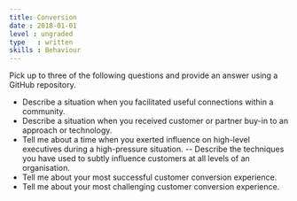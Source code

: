 ```yaml
---
title: Conversion
date : 2018-01-01
level : ungraded
type   : written
skills : Behaviour
---
```

Pick up to three of the following questions and provide an answer using a GitHub repository.

- Describe a situation when you facilitated useful connections within a community.
- Describe a situation when you received customer or partner buy-in to an approach or technology.
- Tell me about a time when you exerted influence on high-level executives during a high-pressure situation.
-- Describe the techniques you have used to subtly influence customers at all levels of an organisation.
- Tell me about your most successful customer conversion experience.
- Tell me about your most challenging customer conversion experience.


